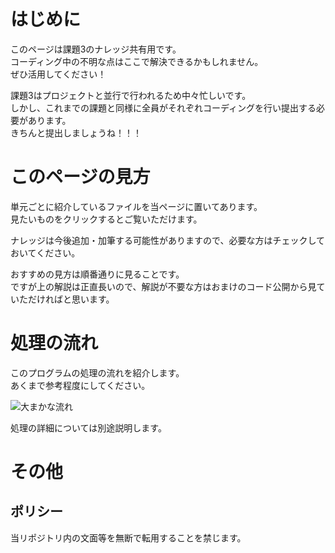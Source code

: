 # はじめに
このページは課題3のナレッジ共有用です。  
コーディング中の不明な点はここで解決できるかもしれません。  
ぜひ活用してください！  
  
課題3はプロジェクトと並行で行われるため中々忙しいです。  
しかし、これまでの課題と同様に全員がそれぞれコーディングを行い提出する必要があります。  
きちんと提出しましょうね！！！  
  
  
# このページの見方
単元ごとに紹介しているファイルを当ページに置いてあります。  
見たいものをクリックするとご覧いただけます。  
  
ナレッジは今後追加・加筆する可能性がありますので、必要な方はチェックしておいてください。  
  
おすすめの見方は順番通りに見ることです。  
ですが上の解説は正直長いので、解説が不要な方はおまけのコード公開から見ていただければと思います。  
  
  
# 処理の流れ
  
このプログラムの処理の流れを紹介します。  
あくまで参考程度にしてください。  
  
![大まかな流れ](https://user-images.githubusercontent.com/61966044/93064388-6d80f180-f6b2-11ea-82b0-5745e77f79bd.png)  
  
処理の詳細については別途説明します。
  
  
# その他
## ポリシー
当リポジトリ内の文面等を無断で転用することを禁じます。
